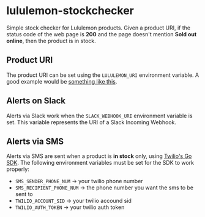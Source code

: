 # lululemon-stockchecker

Simple stock checker for Lululemon products. Given a product URI, if the status code of the web page is **200** and the page doesn't mention **Sold out online**, then the product is in stock.

## Product URI

The product URI can be set using the `LULULEMON_URI` environment variable. A good example would be [something like this](https://shop.lululemon.com/p/bags/New-Crew-Backpack/_/prod9371063?color=45957&sz=ONESIZE).

## Alerts on Slack

Alerts via Slack work when the `SLACK_WEBHOOK_URI` environment variable is set. This variable represents the URI of a Slack Incoming Webhook.

## Alerts via SMS

Alerts via SMS are sent when a product is **in stock** only, using [Twilio's Go SDK](https://www.twilio.com/docs/libraries/go). The following environment variables must be set for the SDK to work properly:

* `SMS_SENDER_PHONE_NUM` -> your twilio phone number
* `SMS_RECIPIENT_PHONE_NUM` -> the phone number you want the sms to be sent to
* `TWILIO_ACCOUNT_SID` -> your twilio accound sid
* `TWILIO_AUTH_TOKEN` -> your twilio auth token